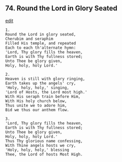 
## 74.  Round the Lord in Glory Seated
[edit](https://docs.google.com/document/d/1NH1FXjtWFmjOSUr6i-zm9-0HULg8D9Ky/edit?mode=html)




    1.
    Round the Lord in glory seated, 
    Cherubim and seraphim 
    Filled His temple, and repeated 
    Each to each th'alternate hymn: 
    'Lord, Thy glory fills the heaven, 
    Earth is with Thy fullness stored; 
    Unto Thee be glory given, 
    Holy, holy, holy Lord.' 

    2.
    Heaven is still with glory ringing, 
    Earth takes up the angels' cry, 
    'Holy, holy, holy,' singing, 
    'Lord of Hosts, the Lord most high.' 
    With His seraph train before Him, 
    With His holy church below, 
    Thus unite we to adore him, 
    Bid we thus our anthem flow. 

    3.
    'Lord, Thy glory fills the heaven, 
    Earth is with Thy fullness stored; 
    Unto Thee be glory given, 
    Holy, holy, holy Lord.' 
    Thus Thy glorious name confessing, 
    With Thine angels hosts we cry, 
    'Holy, holy, holy,' blessing 
    Thee, the Lord of hosts Most High.
